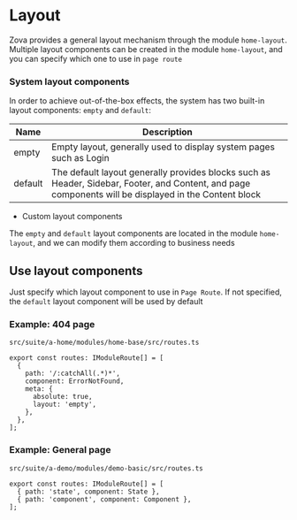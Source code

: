 # Layout

Zova provides a general layout mechanism through the module `home-layout`. Multiple layout components can be created in the module `home-layout`, and you can specify which one to use in `page route`

### System layout components

In order to achieve out-of-the-box effects, the system has two built-in layout components: `empty` and `default`:

| Name    | Description                                                                                                                                           |
| ------- | ----------------------------------------------------------------------------------------------------------------------------------------------------- |
| empty   | Empty layout, generally used to display system pages such as Login                                                                                    |
| default | The default layout generally provides blocks such as Header, Sidebar, Footer, and Content, and page components will be displayed in the Content block |

- Custom layout components

The `empty` and `default` layout components are located in the module `home-layout`, and we can modify them according to business needs

## Use layout components

Just specify which layout component to use in `Page Route`. If not specified, the `default` layout component will be used by default

### Example: 404 page

`src/suite/a-home/modules/home-base/src/routes.ts`

```typescript{7}
export const routes: IModuleRoute[] = [
  {
    path: '/:catchAll(.*)*',
    component: ErrorNotFound,
    meta: {
      absolute: true,
      layout: 'empty',
    },
  },
];
```

### Example: General page

`src/suite/a-demo/modules/demo-basic/src/routes.ts`

```typescript{2-3}
export const routes: IModuleRoute[] = [
  { path: 'state', component: State },
  { path: 'component', component: Component },
];
```
